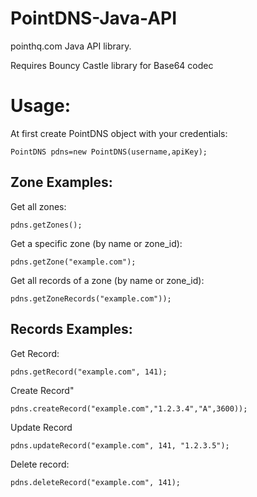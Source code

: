# PointDNS-Java-API
pointhq.com Java API library.

Requires Bouncy Castle library for Base64 codec

Usage:
========================
At first create PointDNS object with your credentials:

    PointDNS pdns=new PointDNS(username,apiKey);

Zone Examples:
------------------------
Get all zones:

    pdns.getZones();

Get a specific zone (by name or zone_id):

    pdns.getZone("example.com");

Get all records of a zone (by name or zone_id):

    pdns.getZoneRecords("example.com"));

Records Examples:
------------------------
Get Record: 

    pdns.getRecord("example.com", 141);

Create Record"

    pdns.createRecord("example.com","1.2.3.4","A",3600));

Update Record

    pdns.updateRecord("example.com", 141, "1.2.3.5");

Delete record:

    pdns.deleteRecord("example.com", 141);
